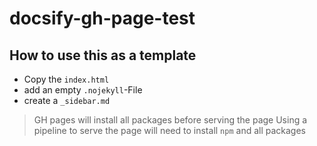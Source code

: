 # docsify-gh-page-test

## How to use this as a template
- Copy the `index.html`
- add an empty `.nojekyll`-File
- create a `_sidebar.md`


> GH pages will install all packages before serving the page
> Using a pipeline to serve the page will need to install `npm` and all packages